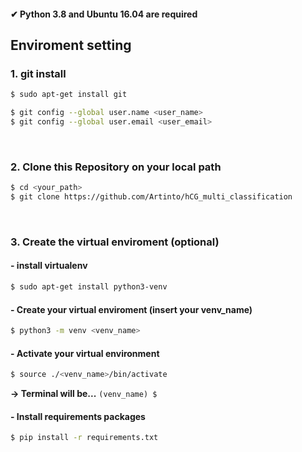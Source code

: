 #### ✔ Python 3.8 and Ubuntu 16.04 are required
## Enviroment setting
### 1. git install
```bash
$ sudo apt-get install git

$ git config --global user.name <user_name>
$ git config --global user.email <user_email>
```

<br>

### 2. Clone this Repository on your local path
```bash
$ cd <your_path>
$ git clone https://github.com/Artinto/hCG_multi_classification
```

<br>

### 3. Create the virtual enviroment (optional)
        
#### - install virtualenv
```bash
$ sudo apt-get install python3-venv
```

#### - Create your virtual enviroment (insert your venv_name)
```bash
$ python3 -m venv <venv_name>
```

#### - Activate your virtual environment
```bash
$ source ./<venv_name>/bin/activate
```
**&rarr; Terminal will be...**   ```(venv_name) $ ```
  
#### -  Install requirements packages
```bash
$ pip install -r requirements.txt
```
